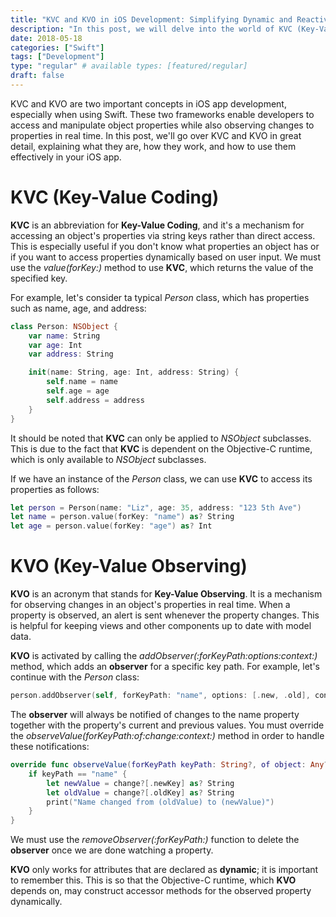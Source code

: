 ```yaml
---
title: "KVC and KVO in iOS Development: Simplifying Dynamic and Reactive Code"
description: "In this post, we will delve into the world of KVC (Key-Value Coding) and KVO (Key-Value Observing) in iOS development, two powerful technologies that allow you to dynamically access and modify the properties of objects. By the end of this post, you will have a solid understanding of how to use KVC and KVO to simplify your code and make your iOS apps more dynamic and reactive."
date: 2018-05-18
categories: ["Swift"]
tags: ["Development"]
type: "regular" # available types: [featured/regular]
draft: false
---
```


KVC and KVO are two important concepts in iOS app development, especially when using Swift. These two frameworks enable developers to access and manipulate object properties while also observing changes to properties in real time. In this post, we'll go over KVC and KVO in great detail, explaining what they are, how they work, and how to use them effectively in your iOS app.

# KVC (Key-Value Coding)

**KVC** is an abbreviation for **Key-Value Coding**, and it's a mechanism for accessing an object's properties via string keys rather than direct access. This is especially useful if you don't know what properties an object has or if you want to access properties dynamically based on user input. We must use the *value(forKey:)* method to use **KVC**, which returns the value of the specified key.

For example, let's consider ta typical *Person* class, which has properties such as name, age, and address:

```swift
class Person: NSObject {
    var name: String
    var age: Int
    var address: String

    init(name: String, age: Int, address: String) {
        self.name = name
        self.age = age
        self.address = address
    }
}
```

It should be noted that **KVC** can only be applied to *NSObject* subclasses. This is due to the fact that **KVC** is dependent on the Objective-C runtime, which is only available to *NSObject* subclasses.

If we have an instance of the *Person* class, we can use **KVC** to access its properties as follows:

```swift
let person = Person(name: "Liz", age: 35, address: "123 5th Ave")
let name = person.value(forKey: "name") as? String
let age = person.value(forKey: "age") as? Int
```

# KVO (Key-Value Observing)

**KVO** is an acronym that stands for **Key-Value Observing**. It is a mechanism for observing changes in an object's properties in real time. When a property is observed, an alert is sent whenever the property changes. This is helpful for keeping views and other components up to date with model data.

**KVO** is activated by calling the *addObserver(:forKeyPath:options:context:)* method, which adds an **observer** for a specific key path. For example, let's continue with the *Person* class:

```swift
person.addObserver(self, forKeyPath: "name", options: [.new, .old], context: nil)
```

The **observer** will always be notified of changes to the name property together with the property's current and previous values. You must override the *observeValue(forKeyPath:of:change:context:)* method in order to handle these notifications:

```swift
override func observeValue(forKeyPath keyPath: String?, of object: Any?, change: [NSKeyValueChangeKey : Any]?, context: UnsafeMutableRawPointer?) {
    if keyPath == "name" {
        let newValue = change?[.newKey] as? String
        let oldValue = change?[.oldKey] as? String
        print("Name changed from (oldValue) to (newValue)")
    }
}
```
We must use the *removeObserver(:forKeyPath:)* function to delete the **observer** once we are done watching a property.

**KVO** only works for attributes that are declared as **dynamic**; it is important to remember this. This is so that the Objective-C runtime, which **KVO** depends on, may construct accessor methods for the observed property dynamically.